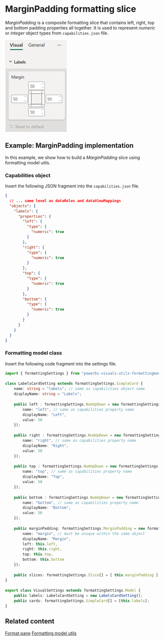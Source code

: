 # MarginPadding formatting slice

*MarginPadding* is a composite formatting slice that contains left, right, top and bottom padding properties all together. It is used to represent *numeric* or *integer* object types from `capabilities.json` file.

![Screenshot of the MarginPadding slice](media/format-pane/margin-padding.png)

## Example: MarginPadding implementation

In this example, we show how to build a *MarginPadding* slice using formatting model utils.

### Capabilities object

Insert the following JSON fragment into the `capabilities.json` file.

```json
{
  // ... same level as dataRoles and dataViewMappings
  "objects": {
    "labels": {
      "properties": {
        "left": {
          "type": {
            "numeric": true
          }
        },
        "right": {
          "type": {
            "numeric": true
          }
        },
        "top": {
          "type": {
            "numeric": true
          }
        },
        "bottom": {
          "type": {
            "numeric": true
          }
        }
      }
    }
  }
}
```

### Formatting model class

Insert the following code fragment into the settings file.

```typescript
import { formattingSettings } from "powerbi-visuals-utils-formattingmodel";

class LabelsCardSetting extends formattingSettings.SimpleCard {
    name: string = "labels"; // same as capabilities object name
    displayName: string = "Labels";

    public left : formattingSettings.NumUpDown = new formattingSettings.NumUpDown({
        name: "left", // same as capabilities property name
        displayName: "Left",
        value: 50
    });

    public right : formattingSettings.NumUpDown = new formattingSettings.NumUpDown({
        name: "right", // same as capabilities property name
        displayName: "Right",
        value: 50
    });

    public top : formattingSettings.NumUpDown = new formattingSettings.NumUpDown({
        name: "top", // same as capabilities property name
        displayName: "Top",
        value: 50
    });

    public bottom : formattingSettings.NumUpDown = new formattingSettings.NumUpDown({
        name: "bottom", // same as capabilities property name
        displayName: "Bottom",
        value: 50
    });

    public marginPadding: formattingSettings.MarginPadding = new formattingSettings.MarginPadding({
        name: "margin", // must be unique within the same object
        displayName: "Margin",
        left: this.left,
        right: this.right,
        top: this.top,
        bottom: this.bottom
    });

    public slices: formattingSettings.Slice[] = [ this.marginPadding ];
}

export class VisualSettings extends formattingSettings.Model {
    public labels: LabelsCardSetting = new LabelsCardSetting();
    public cards: formattingSettings.SimpleCard[] = [this.labels];
}
```

## Related content

[Format pane](format-pane-general.md)
[Formatting model utils](utils-formatting-model.md)